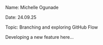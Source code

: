 Name: Michelle Ogunade



Date: 24.09.25



Topic: Branching and exploring GitHub Flow





Developing a new feature here...

